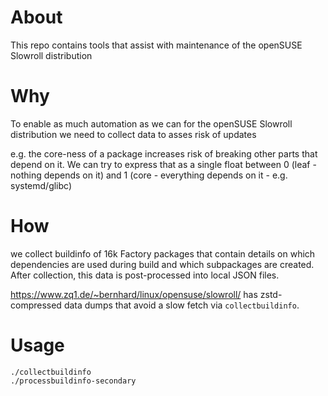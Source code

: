 # About

This repo contains tools that assist with maintenance of the openSUSE Slowroll distribution

# Why

To enable as much automation as we can for the openSUSE Slowroll distribution
we need to collect data to asses risk of updates

e.g. the core-ness of a package increases risk of breaking other parts that depend on it.
We can try to express that as a single float between 0 (leaf - nothing depends on it) and 1 (core - everything depends on it - e.g. systemd/glibc)

# How

we collect buildinfo of 16k Factory packages that contain details on which dependencies are used during build and which subpackages are created.
After collection, this data is post-processed into local JSON files.

https://www.zq1.de/~bernhard/linux/opensuse/slowroll/ has zstd-compressed data dumps that avoid a slow fetch via `collectbuildinfo`.

# Usage

    ./collectbuildinfo
    ./processbuildinfo-secondary
